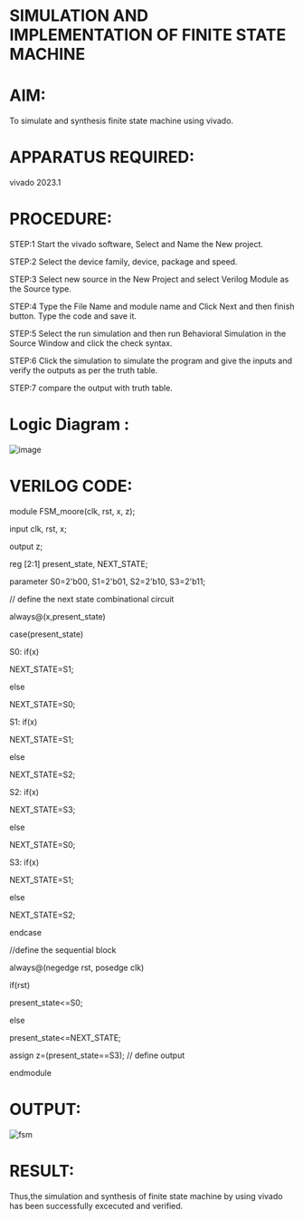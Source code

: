 # SIMULATION AND IMPLEMENTATION OF FINITE STATE MACHINE

# AIM: 
To simulate and synthesis finite state machine using vivado.

# APPARATUS REQUIRED: 
vivado 2023.1 

# PROCEDURE: 

STEP:1 Start the vivado software, Select and Name the New project.

STEP:2 Select the device family, device, package and speed.

STEP:3 Select new source in the New Project and select Verilog Module as the Source type.

STEP:4 Type the File Name and module name and Click Next and then finish button. Type the code and save it.

STEP:5 Select the run simulation and then run Behavioral Simulation in the Source Window and click the check syntax.

STEP:6 Click the simulation to simulate the program and give the inputs and verify the outputs as per the truth table.

STEP:7 compare the output with truth table.


# Logic Diagram :

![image](https://github.com/navaneethans/VLSI-LAB-EXP-5/assets/6987778/34ec5d63-2b3b-4511-81ef-99f4572d5869)


# VERILOG CODE:

module FSM_moore(clk, rst, x, z);

input clk, rst, x;

output z;

reg [2:1] present_state, NEXT_STATE; 

parameter S0=2'b00, S1=2'b01, S2=2'b10, S3=2'b11;

// define the next state combinational circuit

always@(x,present_state)

case(present_state)

S0:	if(x)

NEXT_STATE=S1;

else

NEXT_STATE=S0;

S1:	if(x)

NEXT_STATE=S1;

else

NEXT_STATE=S2;

S2:	if(x)

NEXT_STATE=S3;

else

NEXT_STATE=S0;

S3:	if(x)

NEXT_STATE=S1;

else

NEXT_STATE=S2;

endcase

//define the sequential block

always@(negedge rst, posedge clk)

if(rst)

 present_state<=S0;

else 

present_state<=NEXT_STATE;

assign z=(present_state==S3); // define output

endmodule

# OUTPUT:

![fsm](https://github.com/Princyagnes/VLSI-LAB-EXP-5/assets/115100663/f0485fae-7ee4-4401-bc86-a9da0b7a50f2)

# RESULT:

Thus,the simulation and synthesis of finite state machine by using vivado has been successfully excecuted and verified.


